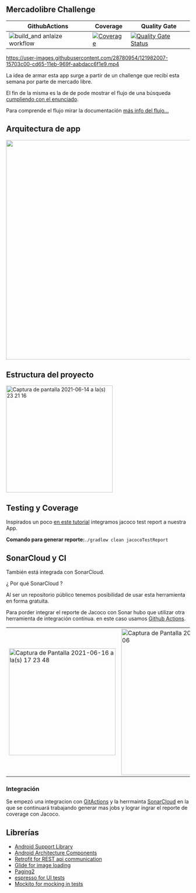 ## Mercadolibre Challenge


| GithubActions | Coverage | Quality Gate|
|---------------|----------|-------------|
|![build_and anlaize workflow](https://github.com/RusinToustau/meli-challenge/actions/workflows/build_and_analyze.yml/badge.svg)|[![Coverage](https://sonarcloud.io/api/project_badges/measure?project=RusinToustau_meli-challenge&metric=coverage)](https://sonarcloud.io/dashboard?id=RusinToustau_meli-challenge)|[![Quality Gate Status](https://sonarcloud.io/api/project_badges/measure?project=RusinToustau_meli-challenge&metric=alert_status)](https://sonarcloud.io/dashboard?id=RusinToustau_meli-challenge)|


https://user-images.githubusercontent.com/28780954/121982007-15703c00-cd65-11eb-969f-aabdacc6f1e9.mp4

La idea de armar esta app surge a partir de un challenge que recibí esta semana por parte de mercado libre. 

El fin de la misma es la de de pode mostrar el flujo de una búsqueda [cumpliendo con el enunciado](https://github.com/RusinToustau/meli-challenge/blob/feature/add_documentation/docs/enunciado.md).

Para comprende el flujo mirar la documentación [más info del flujo...](https://github.com/RusinToustau/meli-challenge/blob/feature/add_documentation/docs/FLOW.md)


## Arquitectura de app

<img src="https://user-images.githubusercontent.com/28780954/121982153-5f592200-cd65-11eb-8ca6-837e42a42f2d.png" width="600">

## Estructura del proyecto

<img width="292" alt="Captura de pantalla 2021-06-14 a la(s) 23 21 16" src="https://user-images.githubusercontent.com/28780954/121983203-50736f00-cd67-11eb-9828-b48854d1995d.png">


## Testing y Coverage 

Inspirados un poco [en este tutorial](https://about.codecov.io/blog/code-coverage-for-android-development-using-kotlin-jacoco-github-actions-and-codecov/) integramos jacoco test report a nuestra App. 

**Comando para generar reporte:**`./gradlew clean jacocoTestReport`

## SonarCloud y CI

También está integrada con SonarCloud. 

¿ Por qué SonarCloud ?

Al ser un repositorio público tenemos posibilidad de usar esta herramienta en forma gratuita.  

Para porder integrar el reporte de Jacoco con Sonar hubo que utilizar otra herramienta de integración contínua. en este caso usamos [Github Actions](https://github.com/features/actions).


| |  |
| ------ | ------ |
| <img width="292" alt="Captura de Pantalla 2021-06-16 a la(s) 17 23 48" src="https://user-images.githubusercontent.com/28780954/122293398-584d2380-cecd-11eb-8a9a-c15a53cac867.png"> | <img width="400" alt="Captura de Pantalla 2021-06-16 a la(s) 18 16 06" src="https://user-images.githubusercontent.com/28780954/122295380-80d61d00-cecf-11eb-842a-60f95ff877bd.png"> |

### Integración

Se empezó una integracion con [GitActions](https://docs.github.com/es/actions) y la herrmainta [SonarCloud](https://sonarcloud.io/dashboard?id=RusinToustau_meli-challenge) en la que se continuará trabajando generar mas jobs y lograr ingrar el reporte de coverage con Jacoco. 


## Librerías
- [Android Support Library](https://developer.android.com/topic/libraries/support-library/index.html)
- [Android Architecture Components](https://developer.android.com/topic/libraries/architecture)
- [Retrofit for REST api communication](https://square.github.io/retrofit/)
- [Glide for image loading](https://github.com/bumptech/glide)
- [Paging2](https://developer.android.com/topic/libraries/architecture/paging)
- [espresso for UI tests](https://google.github.io/android-testing-support-library/docs/espresso/)
- [Mockito for mocking in tests](https://site.mockito.org/)
